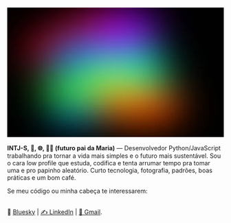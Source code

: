 <p align="center">
  <img src="banner.jpg" alt="header" width="1280"/>
</p>

<!-- <h3 align="center">Opa! Prazer, Ivan aqui — tudo bom? 👋</h3>

<br>

<p >
  INTJ-S, 🐍, 🌐, 👨‍👧 (futuro pai da Maria)<br>
  <br>
  Desenvolvedor Python/JavaScript do Rio de Janeiro.<br>
  Trabalho para tornar a vida mais simples — e o futuro, um pouco mais sustentável.
  <br><br>
  Sou o cara low profile que estuda, codifica, toma uma e ainda sobra tempo pro papinho aleatório.<br>
  Curto tecnologia, fotografia, padrões, boas práticas… e um bom café.
  <br>
  <br>
  Se meu código ou minha cabeça te interessarem:
  <br>
  <br>
  🦋 @seuTwitter &nbsp;&nbsp; ✍️ seu.blog &nbsp;&nbsp; 💡 github.com/seuUsuario

<br><br>
</p>

<p align="center">
Me ajude a construir o futuro ou me chama pro gelinho!
</p>

<br>
<br> -->

<p >
  <strong>INTJ-S, 🐍, 🌐, 👨‍👧 (futuro pai da Maria)</strong> — Desenvolvedor Python/JavaScript trabalhando pra tornar a vida mais simples e o futuro mais sustentável. Sou o cara low profile que estuda, codifica e tenta arrumar tempo pra tomar uma e pro papinho aleatório. Curto tecnologia, fotografia, padrões, boas práticas e um bom café.
</p>
<p>
Se meu código ou minha cabeça te interessarem:

<br>🦋 [Bluesky](https://bsky.app/profile/jotaapenas.bsky.social) | [✍️ LinkedIn](https://linkedin.com/in/ivan-fo-junior) | [📩 Gmail](mailto:contato.ivanfrancajr@gmail.com).
</p>

